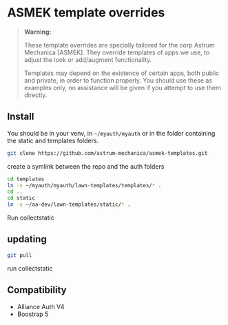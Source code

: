 # ASMEK template overrides

> **Warning:**
>
> These template overrides are specially tailored for the corp Astrum Mechanica [ASMEK].
> They override templates of apps we use, to adjust the look or add/augment functionality.
>
> Templates may depend on the existence of certain apps, both public and private, in order to function properly.
> You should use these as examples only, no assistance will be given if you attempt to use them directly.

## Install

You should be in your venv, in `~/myauth/myauth` or in the folder containing the static and templates folders.

```bash
git clone https://github.com/astrum-mechanica/asmek-templates.git
```

create a symlink between the repo and the auth folders

```bash
cd templates
ln -s ~/myauth/myauth/lawn-templates/templates/* .
cd ..
cd static
ln -s ~/aa-dev/lawn-templates/static/* .
```

Run collectstatic

## updating

```bash
git pull
```

run collectstatic

## Compatibility

- Alliance Auth V4
- Boostrap 5
